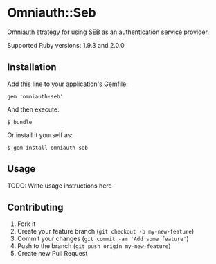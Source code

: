 # Omniauth::Seb

Omniauth strategy for using SEB as an authentication service provider.

Supported Ruby versions: 1.9.3 and 2.0.0

## Installation

Add this line to your application's Gemfile:

    gem 'omniauth-seb'

And then execute:

    $ bundle

Or install it yourself as:

    $ gem install omniauth-seb

## Usage

TODO: Write usage instructions here

## Contributing

1. Fork it
2. Create your feature branch (`git checkout -b my-new-feature`)
3. Commit your changes (`git commit -am 'Add some feature'`)
4. Push to the branch (`git push origin my-new-feature`)
5. Create new Pull Request
